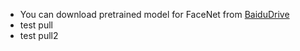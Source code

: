 * You can download pretrained model for FaceNet from [BaiduDrive](http://pan.baidu.com/s/1bp4h4JH)
* test pull
* test pull2
